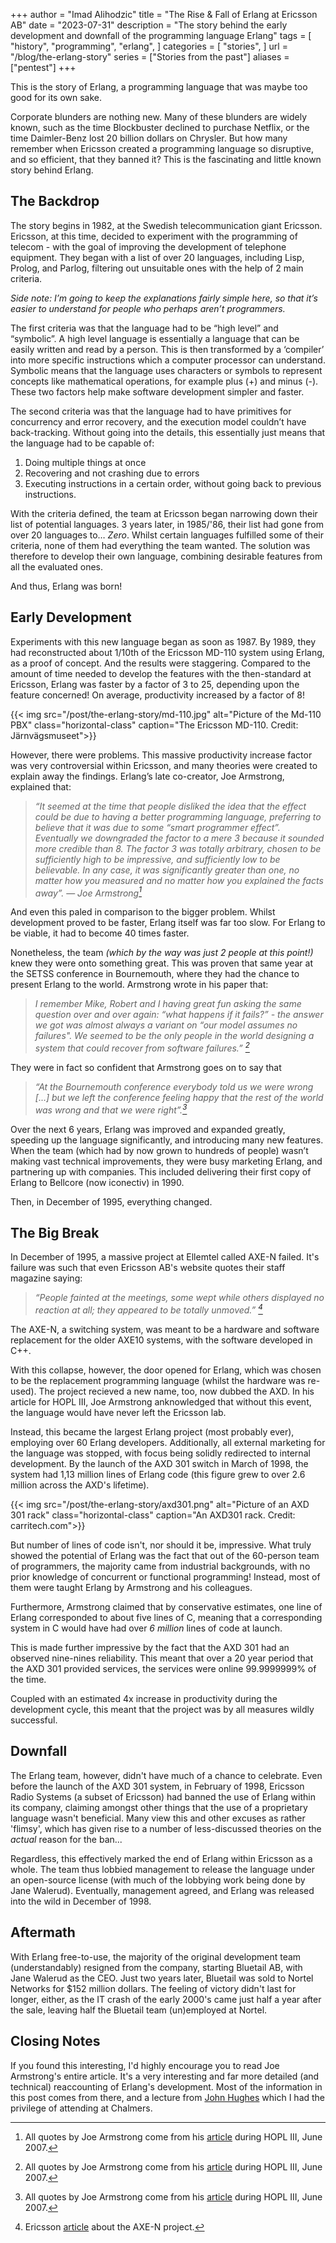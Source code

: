 +++
author = "Imad Alihodzic"
title = "The Rise & Fall of Erlang at Ericsson AB"
date = "2023-07-31"
description = "The story behind the early development and downfall of the programming language Erlang"
tags = [
    "history",
    "programming",
    "erlang",
]
categories = [
    "stories",
]
url = "/blog/the-erlang-story"
series = ["Stories from the past"]
aliases = ["pentest"]
+++

This is the story of Erlang, a programming language that was maybe too good for its own sake.

<!--more-->

Corporate blunders are nothing new. Many of these blunders are widely known, such as the time Blockbuster declined to purchase Netflix, or the time Daimler-Benz lost 20 billion dollars on Chrysler. But how many remember when Ericsson created a programming language so disruptive, and so efficient, that they banned it? This is the fascinating and little known story behind Erlang.

## The Backdrop

The story begins in 1982, at the Swedish telecommunication giant Ericsson. Ericsson, at this time, decided to experiment with the programming of telecom - with the goal of improving the development of telephone equipment.
They began with a list of over 20 languages, including Lisp, Prolog, and Parlog, filtering out unsuitable ones with the help of 2 main criteria.

_Side note: I’m going to keep the explanations fairly simple here, so that it’s easier to understand for people who perhaps aren’t programmers._

The first criteria was that the language had to be “high level” and “symbolic”. A high level language is essentially a language that can be easily written and read by a person. This is then transformed by a ‘compiler’ into more specific instructions which a computer processor can understand. Symbolic means that the language uses characters or symbols to represent concepts like mathematical operations, for example plus (+) and minus (-). These two factors help make software development simpler and faster.

The second criteria was that the language had to have primitives for concurrency and error recovery, and the execution model couldn’t have back-tracking. Without going into the details, this essentially just means that the language had to be capable of:

1. Doing multiple things at once
2. Recovering and not crashing due to errors
3. Executing instructions in a certain order, without going back to previous instructions.

With the criteria defined, the team at Ericsson began narrowing down their list of potential languages. 3 years later, in 1985/'86, their list had gone from over 20 languages to… _Zero_. Whilst certain languages fulfilled some of their criteria, none of them had everything the team wanted. The solution was therefore to develop their own language, combining desirable features from all the evaluated ones.

And thus, Erlang was born!

## Early Development

Experiments with this new language began as soon as 1987. By 1989, they had reconstructed about 1/10th of the Ericsson MD-110 system using Erlang, as a proof of concept. And the results were staggering. Compared to the amount of time needed to develop the features with the then-standard at Ericsson, Erlang was faster by a factor of 3 to 25, depending upon the feature concerned! On average, productivity increased by a factor of 8!

{{< img src="/post/the-erlang-story/md-110.jpg" alt="Picture of the Md-110 PBX" class="horizontal-class" caption="The Ericsson MD-110. Credit: Järnvägsmuseet">}}

However, there were problems. This massive productivity increase factor was very controversial within Ericsson, and many theories were created to explain away the findings. Erlang’s late co-creator, Joe Armstrong, explained that:

> _“It seemed at the time that people disliked the idea that the effect could be due to having a better programming language, preferring to believe that it was due to some “smart programmer effect”. Eventually we downgraded the factor to a mere 3 because it sounded more credible than 8. The factor 3 was totally arbitrary, chosen to be sufficiently high to be impressive, and sufficiently low to be believable. In any case, it was significantly greater than one, no matter how you measured and no matter how you explained the facts away”._
> — <cite>Joe Armstrong[^1]</cite>

> [^1]: All quotes by Joe Armstrong come from his [article](https://dl.acm.org/doi/10.1145/1238844.1238850) during HOPL III, June 2007.

And even this paled in comparison to the bigger problem. Whilst development proved to be faster, Erlang itself was far too slow. For Erlang to be viable, it had to become 40 times faster.

Nonetheless, the team _(which by the way was just 2 people at this point!)_ knew they were onto something great. This was proven that same year at the SETSS conference in Bournemouth, where they had the chance to present Erlang to the world. Armstrong wrote in his paper that:

> _I remember Mike, Robert and I having great fun asking the same question over and over again: “what happens if it fails?” - the answer we got was almost always a variant on “our model assumes no failures". We seemed to be the only people in the world designing a system that could recover from software failures.”_ <cite>[^1]</cite>

They were in fact so confident that Armstrong goes on to say that

> _“At the Bournemouth conference everybody told us we were wrong […] but we left the conference feeling happy that the rest of the world was wrong and that we were right”._<cite>[^1]</cite>

Over the next 6 years, Erlang was improved and expanded greatly, speeding up the language significantly, and introducing many new features. When the team (which had by now grown to hundreds of people) wasn’t making vast technical improvements, they were busy marketing Erlang, and partnering up with companies. This included delivering their first copy of Erlang to Bellcore (now iconectiv) in 1990.

Then, in December of 1995, everything changed.

## The Big Break

In December of 1995, a massive project at Ellemtel called AXE-N failed. It's failure was such that even Ericsson AB's website quotes their staff magazine saying:

> _“People fainted at the meetings, some wept while others displayed no reaction at all; they appeared to be totally unmoved.”_ <cite>[^2]</cite>

> [^2]: Ericsson [article](https://www.ericsson.com/en/about-us/history/changing-the-world/big-bang/axe-n) about the AXE-N project.

The AXE-N, a switching system, was meant to be a hardware and software replacement for the older AXE10 systems, with the software developed in C++.

With this collapse, however, the door opened for Erlang, which was chosen to be the replacement programming language (whilst the hardware was re-used). The project recieved a new name, too, now dubbed the AXD. In his article for HOPL III, Joe Armstrong anknowledged that without this event, the language would have never left the Ericsson lab.

Instead, this became the largest Erlang project (most probably ever), employing over 60 Erlang developers. Additionally, all external marketing for the language was stopped, with focus being solidly redirected to internal development. By the launch of the AXD 301 switch in March of 1998, the system had 1,13 million lines of Erlang code (this figure grew to over 2.6 million across the AXD's lifetime).

{{< img src="/post/the-erlang-story/axd301.png" alt="Picture of an AXD 301 rack" class="horizontal-class" caption="An AXD301 rack. Credit: carritech.com">}}

But number of lines of code isn't, nor should it be, impressive. What truly showed the potential of Erlang was the fact that out of the 60-person team of programmers, the majority came from industrial backgrounds, with no prior knowledge of concurrent or functional programming! Instead, most of them were taught Erlang by Armstrong and his colleagues.

Furthermore, Armstrong claimed that by conservative estimates, one line of Erlang corresponded to about five lines of C, meaning that a corresponding system in C would have had over _6 million_ lines of code at launch.

This is made further impressive by the fact that the AXD 301 had an observed nine-nines reliability. This meant that over a 20 year period that the AXD 301 provided services, the services were online 99.9999999% of the time.

Coupled with an estimated 4x increase in productivity during the development cycle, this meant that the project was by all measures wildly successful.

## Downfall

The Erlang team, however, didn't have much of a chance to celebrate. Even before the launch of the AXD 301 system, in February of 1998, Ericsson Radio Systems (a subset of Ericsson) had banned the use of Erlang within its company, claiming amongst other things that the use of a proprietary language wasn't beneficial. Many view this and other excuses as rather 'flimsy', which has given rise to a number of less-discussed theories on the _actual_ reason for the ban...

Regardless, this effectively marked the end of Erlang within Ericsson as a whole. The team thus lobbied management to release the language under an open-source license (with much of the lobbying work being done by Jane Walerud). Eventually, management agreed, and Erlang was released into the wild in December of 1998.

## Aftermath

With Erlang free-to-use, the majority of the original development team (understandably) resigned from the company, starting Bluetail AB, with Jane Walerud as the CEO. Just two years later, Bluetail was sold to Nortel Networks for $152 million dollars. The feeling of victory didn't last for longer, either, as the IT crash of the early 2000's came just half a year after the sale, leaving half the Bluetail team (un)employed at Nortel.

## Closing Notes

If you found this interesting, I'd highly encourage you to read Joe Armstrong's entire article. It's a very interesting and far more detailed (and technical) reaccounting of Erlang's development. Most of the information in this post comes from there, and a lecture from [John Hughes](<https://en.wikipedia.org/wiki/John_Hughes_(computer_scientist)>) which I had the privilege of attending at Chalmers.
